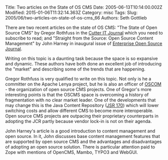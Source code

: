 Title: Two articles on the State of OS CMS
Date: 2005-06-13T10:14:00.002Z
Modified: 2015-01-06T11:32:14.363Z
Category: misc
Tags: 
Slug: 2005/06/two-articles-on-state-of-os-cms_66
Authors: Seth Gottlieb

There are two recent articles on the state of OS CMS: "The State of Open Source CMS" by Gregor Rothfuss in the [Cutter IT Journal](http://www.cutter.com/itjournal) which you need to subscribe to read; and "Straight from the Source: Open Source Content Management" by John Harney in inaugural issue of [Enterprise Open Source Journal](http://mag1.olivesoftware.com/am/welcome/OSJ/OSJ-2005-07.asp).   

Writing on this topic is a daunting task because the space is so expansive and dynamic. These authors have both done an excellent job of introducing the "market" and describing some of the trends that are happening.  

Gregor Rothfuss is very qualified to write on this topic. Not only is he a committer on the Apache Lenya project, but he is also an officer of [OSCOM](http://www.oscom.org) - the organization of open source CMS projects. One of Gregor's more interesting points is that the OSCMS space is overcoming a history of fragmentation with no clear market leader. One of the developments that may change this is the Java Content Repository ([JSR 170](http://www.jcp.org/en/jsr/detail?id=170)) which will lower switching costs and allow different CMS to become more interoperable. Open source CMS projects are outpacing their proprietary counterparts in adopting the JCR partly because vendor lock-in is not on their agenda.  

John Harney's article is a good introduction to content management and open source. In it, John discusses base content management features that are supported by open source CMS and the advantages and disadvantages of adopting an open source solution. There is particular attention paid to Zope with mentions of OpenCMS, Mambo, TYPO3 and WebGUI. 

